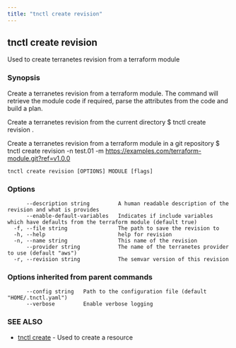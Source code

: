 ```yaml
---
title: "tnctl create revision"
---
```

## tnctl create revision

Used to create terranetes revision from a terraform module

### Synopsis


Create a terranetes revision from a terraform module. The command will
retrieve the module code if required, parse the attributes from the code
and build a plan.

Create a terranetes revision from the current directory
$ tnctl create revision .

Create a terranetes revision from a terraform module in a git repository
$ tnctl create revision -n test.01 -m https://examples.com/terraform-module.git?ref=v1.0.0


```
tnctl create revision [OPTIONS] MODULE [flags]
```

### Options

```
      --description string         A human readable description of the revision and what is provides
      --enable-default-variables   Indicates if include variables which have defaults from the terraform module (default true)
  -f, --file string                The path to save the revision to
  -h, --help                       help for revision
  -n, --name string                This name of the revision
      --provider string            The name of the terranetes provider to use (default "aws")
  -r, --revision string            The semvar version of this revision
```

### Options inherited from parent commands

```
      --config string   Path to the configuration file (default "HOME/.tnctl.yaml")
      --verbose         Enable verbose logging
```

### SEE ALSO

* [tnctl create](../tnctl_create)	 - Used to create a resource

